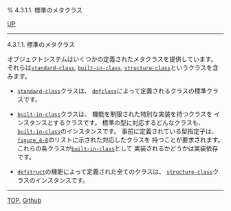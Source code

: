% 4.3.1.1. 標準のメタクラス

[UP](4.3.1.html)  

---

4.3.1.1. 標準のメタクラス


オブジェクトシステムはいくつかの定義されたメタクラスを提供しています。
それらは[`standard-class`](4.4.standard-class.html), [`built-in-class`](4.4.built-in-class.html),
[`structure-class`](4.4.structure-class.html)というクラスを含みます。

- [`standard-class`](4.4.standard-class.html)クラスは、
  [`defclass`](7.7.defclass.html)によって定義されるクラスの標準クラスです。

- [`built-in-class`](4.4.built-in-class.html)クラスは、
  機能を制限された特別な実装を持つクラスを
  インスタンスとするクラスです。
  標準の型に対応するどんなクラスも、
  [`built-in-class`](4.4.built-in-class.html)のインスタンスです。
  事前に定義されている型指定子は、
  [`figure_4-8`](4.3.7.html)のリストに示された対応したクラスを
  持つことが要求されます。
  これらの各クラスが[`built-in-class`](4.4.built-in-class.html)として
  実装されるかどうかは実装依存です。

- [`defstruct`](8.1.defstruct.html)の機能によって定義された全てのクラスは、
  [`structure-class`](4.4.structure-class.html)クラスのインスタンスです。


---
[TOP](index.html),  [Github](https://github.com/nptcl/npt-japanese)

